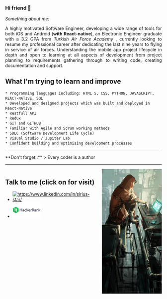 ### Hi friend 👋

_Something about me:_

 <p ALIGN="justify"> A highly motivated Software Engineer, developing a wide range of tools for both iOS and Android (<b>with React-native</b>), an Electronic Engineer graduate with a 3.2 GPA from <i>Turkish Air Force Academy</i> , currently looking to resume my professional career after dedicating the last nine years to flying in service of air forces. Understanding the mobile app project lifecycle in depth and open to learning at all aspects of development from project planning to requirements gathering through to writing code, creating documentation and support.</p>
 

## What I'm trying to learn and improve
 	* Programming languages including: HTML 5, CSS, PYTHON, JAVASCRIPT, REACT-NATIVE, SQL
 	* Developed and designed projects which was built and deployed in React-Native
    * Restfull API
 	* Redux
 	* GIT and GITHUB 
 	* Familiar with Agile and Scrum working methods
 	* SDLC (Software Development Life Cycle)
 	* Visual Studio / Jupiter Lab
 	* Confident building and optimising development processes
<hr>
**Don't forget :**
 > Every coder is a author
<hr>
<div style="display: flex;">
    <div width="250px">
        <h2>Talk to me <span>(click on for visit)</span></h2> 
        <ul>
            <li>
                <a href="https://www.linkedin.com/in/sirius-star" target="_blank">
                <img src="https://img.shields.io/badge/%20-linkedin-0072b1" alt="https://www.linkedin.com/in/sirius-star/" width="65px">
                </a>  
            </li>
            <li>
                <a href="https://www.hackerrank.com/Sirius_Star" target="_blank"> 
                    <img src="hackerrank.png" width="90px" alr="https://www.hackerrank.com/Sirius_Star">
                </a>
            </li>
        </ul>  
    </div>
        <div width="max-content" style="margin-left: 20px">
            <img src="Wv6FAwWy.jpg" height="400px"/> 
        </div>
</div>

